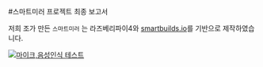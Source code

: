 #스마트미러 프로젝트 최종 보고서


저희 조가 만든 `스마트미러` 는 라즈베리파이4와 [smartbuilds.io](https://smartbuilds.io/)를 기반으로 제작하였습니다. 

[![마이크,음성인식 테스트](http://i.imgur.com/7YTMFQp.png)](https://youtu.be/_fQBZcZbs-8)
